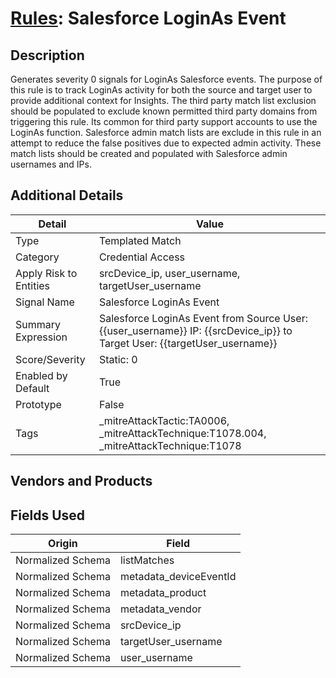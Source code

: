 # [Rules](README.md): Salesforce LoginAs Event

## Description
Generates severity 0 signals for LoginAs Salesforce events. The purpose of this rule is to track LoginAs activity for both the source and target user to provide additional context for Insights. The third party match list exclusion should be populated to exclude known permitted third party domains from triggering this rule. Its common for third party support accounts to use the LoginAs function. Salesforce admin match lists are exclude in this rule in an attempt to reduce the false positives due to expected admin activity. These match lists should be created and populated with Salesforce admin usernames and IPs.

## Additional Details
|Detail|Value|
|----|----|
|Type|Templated Match|
|Category|Credential Access|
|Apply Risk to Entities|srcDevice_ip, user_username, targetUser_username|
|Signal Name|Salesforce LoginAs Event|
|Summary Expression|Salesforce LoginAs Event from Source User: {{user_username}} IP: {{srcDevice_ip}} to Target User: {{targetUser_username}}|
|Score/Severity|Static: 0|
|Enabled by Default|True|
|Prototype|False|
|Tags|_mitreAttackTactic:TA0006, _mitreAttackTechnique:T1078.004, _mitreAttackTechnique:T1078|
## Vendors and Products


## Fields Used

|Origin|Field|
|----|----|
|Normalized Schema|listMatches|
|Normalized Schema|metadata_deviceEventId|
|Normalized Schema|metadata_product|
|Normalized Schema|metadata_vendor|
|Normalized Schema|srcDevice_ip|
|Normalized Schema|targetUser_username|
|Normalized Schema|user_username|


